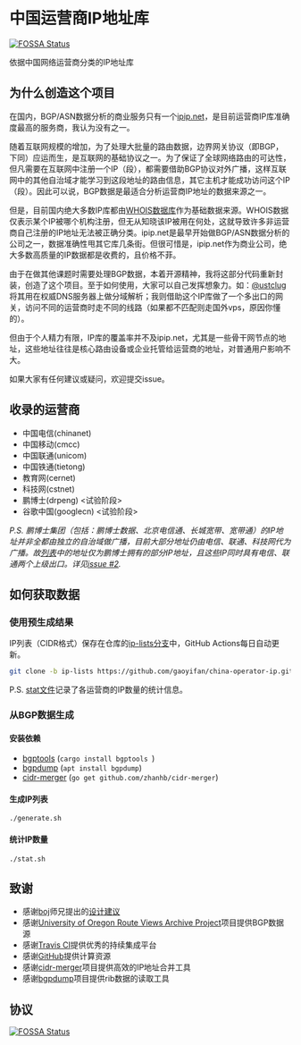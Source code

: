 # 中国运营商IP地址库
[![FOSSA Status](https://app.fossa.io/api/projects/git%2Bgithub.com%2Fgaoyifan%2Fchina-operator-ip.svg?type=shield)](https://app.fossa.io/projects/git%2Bgithub.com%2Fgaoyifan%2Fchina-operator-ip?ref=badge_shield)


依据中国网络运营商分类的IP地址库

## 为什么创造这个项目

在国内，BGP/ASN数据分析的商业服务只有一个[ipip.net](https://www.ipip.net)，是目前运营商IP库准确度最高的服务商，我认为没有之一。

随着互联网规模的增加，为了处理大批量的路由数据，边界网关协议（即BGP，下同）应运而生，是互联网的基础协议之一。为了保证了全球网络路由的可达性，但凡需要在互联网中注册一个IP（段），都需要借助BGP协议对外广播，这样互联网中的其他自治域才能学习到这段地址的路由信息，其它主机才能成功访问这个IP（段）。因此可以说，BGP数据是最适合分析运营商IP地址的数据来源之一。

但是，目前国内绝大多数IP库都由[WHOIS数据库](https://ftp.apnic.net/apnic/whois/apnic.db.inetnum.gz)作为基础数据来源。WHOIS数据仅表示某个IP被哪个机构注册，但无从知晓该IP被用在何处，这就导致许多非运营商自己注册的IP地址无法被正确分类。ipip.net是最早开始做BGP/ASN数据分析的公司之一，数据准确性甩其它库几条街。但很可惜是，ipip.net作为商业公司，绝大多数高质量的IP数据都是收费的，且价格不菲。

由于在做其他课题时需要处理BGP数据，本着开源精神，我将这部分代码重新封装，创造了这个项目。至于如何使用，大家可以自己发挥想象力。如：[@ustclug](https://github.com/ustclug)将其用在权威DNS服务器上做分域解析；我则借助这个IP库做了一个多出口的网关，访问不同的运营商时走不同的线路（如果都不匹配则走国外vps，原因你懂的）。

但由于个人精力有限，IP库的覆盖率并不及ipip.net，尤其是一些骨干网节点的地址，这些地址往往是核心路由设备或企业托管给运营商的地址，对普通用户影响不大。

如果大家有任何建议或疑问，欢迎提交issue。

## 收录的运营商

* 中国电信(chinanet)
* 中国移动(cmcc)
* 中国联通(unicom)
* 中国铁通(tietong)
* 教育网(cernet)
* 科技网(cstnet)
* 鹏博士(drpeng) <试验阶段>
* 谷歌中国(googlecn) <试验阶段>

*P.S. 鹏博士集团（包括：鹏博士数据、北京电信通、长城宽带、宽带通）的IP地址并非全都由独立的自治域做广播，目前大部分地址仍由电信、联通、科技网代为广播。故[列表](https://github.com/gaoyifan/china-operator-ip/blob/ip-lists/drpeng.txt)中的地址仅为鹏博士拥有的部分IP地址，且这些IP同时具有电信、联通两个上级出口。详见[issue #2](https://github.com/gaoyifan/china-operator-ip/issues/2).*

## 如何获取数据

### 使用预生成结果

IP列表（CIDR格式）保存在仓库的[ip-lists分支](https://gaoyifan.github.io/china-operator-ip/index.html)中，GitHub Actions每日自动更新。

```sh
git clone -b ip-lists https://github.com/gaoyifan/china-operator-ip.git
```

P.S. [stat文件](https://github.com/gaoyifan/china-operator-ip/blob/ip-lists/stat)记录了各运营商的IP数量的统计信息。

### 从BGP数据生成

#### 安装依赖

* [bgptools](https://github.com/gaoyifan/bgptools) (`cargo install bgptools `)
* [bgpdump](https://bitbucket.org/ripencc/bgpdump-hg/wiki/Home) (`apt install bgpdump`)
* [cidr-merger](https://github.com/zhanhb/cidr-merger) (`go get github.com/zhanhb/cidr-merger`)

#### 生成IP列表

```shell
./generate.sh
```

#### 统计IP数量

```shell
./stat.sh
```
## 致谢

* 感谢[boj](https://ring0.me)师兄提出的[设计建议](https://github.com/ustclug/discussions/issues/79#issuecomment-267958775)
* 感谢[University of Oregon Route Views Archive Project](http://archive.routeviews.org)项目提供BGP数据源
* 感谢[Travis CI](https://travis-ci.org)提供优秀的持续集成平台
* 感谢[GitHub](https://github.com/features/actions)提供计算资源
* 感谢[cidr-merger](https://github.com/zhanhb/cidr-merger)项目提供高效的IP地址合并工具
* 感谢[bgpdump](https://bitbucket.org/ripencc/bgpdump/wiki/Home)项目提供rib数据的读取工具

## 协议

[![FOSSA Status](https://app.fossa.io/api/projects/git%2Bgithub.com%2Fgaoyifan%2Fchina-operator-ip.svg?type=large)](https://app.fossa.io/projects/git%2Bgithub.com%2Fgaoyifan%2Fchina-operator-ip?ref=badge_large)

